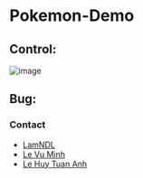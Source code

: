 # Pokemon-Demo
## Control:
  ![image](https://user-images.githubusercontent.com/29592868/169836533-2acf0f4e-e4ed-427f-a0dc-019ef450bb6c.png)
## Bug:
### Contact
  - [LamNDL](https://fb.com/clumsyonce)
  - [Le Vu Minh](https://www.facebook.com/vmin.le.333)
  - [Le Huy Tuan Anh](https://www.facebook.com/tuananh.0612)
